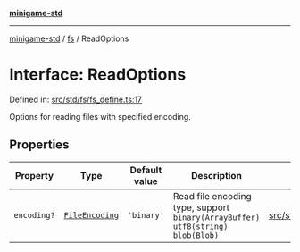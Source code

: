 [**minigame-std**](../../../README.md)

***

[minigame-std](../../../README.md) / [fs](../README.md) / ReadOptions

# Interface: ReadOptions

Defined in: [src/std/fs/fs\_define.ts:17](https://github.com/JiangJie/minigame-std/blob/c702c23d8258d9dd96d873df515d0027c84fb302/src/std/fs/fs_define.ts#L17)

Options for reading files with specified encoding.

## Properties

| Property | Type | Default value | Description | Defined in |
| ------ | ------ | ------ | ------ | ------ |
| <a id="encoding"></a> `encoding?` | [`FileEncoding`](../type-aliases/FileEncoding.md) | `'binary'` | Read file encoding type, support `binary(ArrayBuffer)` `utf8(string)` `blob(Blob)` | [src/std/fs/fs\_define.ts:23](https://github.com/JiangJie/minigame-std/blob/c702c23d8258d9dd96d873df515d0027c84fb302/src/std/fs/fs_define.ts#L23) |
